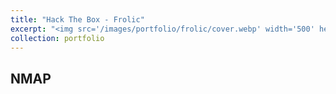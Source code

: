 ```yaml
---
title: "Hack The Box - Frolic"
excerpt: "<img src='/images/portfolio/frolic/cover.webp' width='500' height=auto><br/><br/>Frolic is not overly challenging, however a great deal of enumeration is required due to the amount of services and content running on the machine. The privilege escalation features an easy difficulty return-oriented programming (ROP) exploitation challenge, and is a great learning experience for beginners."
collection: portfolio
---
```


NMAP
------
